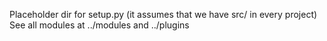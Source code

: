 Placeholder dir for setup.py (it assumes that we have src/ in every project)
See all modules at  ../modules and ../plugins
